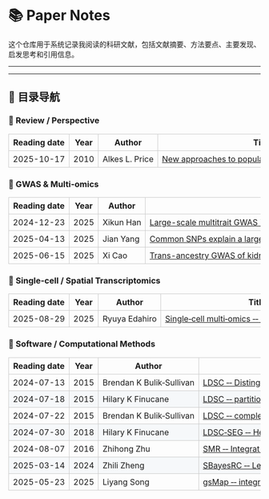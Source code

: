 # 📚 Paper Notes

这个仓库用于系统记录我阅读的科研文献，包括文献摘要、方法要点、主要发现、启发思考和引用信息。

---

---

## 🧩 目录导航

### 🧠 Review / Perspective

<table style="border-collapse:collapse;width:100%;">
  <thead>
    <tr>
      <th style="border:1px solid #ccc;padding:6px 8px;white-space:nowrap;word-break:keep-all;">Reading&nbsp;date</th>
      <th style="border:1px solid #ccc;padding:6px 8px;white-space:nowrap;word-break:keep-all;">Year</th>
      <th style="border:1px solid #ccc;padding:6px 8px;white-space:nowrap;word-break:keep-all;">Author</th>
      <th style="border:1px solid #ccc;padding:6px 8px;white-space:nowrap;word-break:keep-all;">Title</th>
    </tr>
  </thead>
  <tbody>
    <tr>
      <td style="border:1px solid #ccc;padding:6px 8px;white-space:nowrap;word-break:keep-all;">2025-10-17</td>
      <td style="border:1px solid #ccc;padding:6px 8px;white-space:nowrap;word-break:keep-all;">2010</td>
      <td style="border:1px solid #ccc;padding:6px 8px;white-space:nowrap;word-break:keep-all;">Alkes&nbsp;L.&nbsp;Price</td>
      <td style="border:1px solid #ccc;padding:6px 8px;white-space:nowrap;word-break:keep-all;">
        <nobr><a href="2025/2025-10-17_New_approaches_to_population_stratification_in_GWAS.md">
          New&nbsp;approaches&nbsp;to&nbsp;population&nbsp;stratification&nbsp;in&nbsp;GWAS
        </a></nobr>
      </td>
    </tr>
  </tbody>
</table>

### 🧬 GWAS & Multi-omics
<table style="border-collapse:collapse;width:100%;">
  <thead>
    <tr>
      <th style="border:1px solid #ccc;padding:6px 8px;white-space:nowrap;word-break:keep-all;">Reading&nbsp;date</th>
      <th style="border:1px solid #ccc;padding:6px 8px;white-space:nowrap;word-break:keep-all;">Year</th>
      <th style="border:1px solid #ccc;padding:6px 8px;white-space:nowrap;word-break:keep-all;">Author</th>
      <th style="border:1px solid #ccc;padding:6px 8px;white-space:nowrap;word-break:keep-all;">Title</th>
    </tr>
  </thead>
  <tbody>
    <tr>
      <td style="border:1px solid #ccc;padding:6px 8px;white-space:nowrap;word-break:keep-all;">2024-12-23</td>
      <td style="border:1px solid #ccc;padding:6px 8px;white-space:nowrap;word-break:keep-all;">2025</td>
      <td style="border:1px solid #ccc;padding:6px 8px;white-space:nowrap;word-break:keep-all;">Xikun&nbsp;Han</td>
      <td style="border:1px solid #ccc;padding:6px 8px;white-space:nowrap;word-break:keep-all;">
        <nobr><a href="2024/2024-12-23_POAG_multi_trait_meta.md">
          Large-scale&nbsp;multitrait&nbsp;GWAS&nbsp;identify&nbsp;hundreds&nbsp;of&nbsp;of&nbsp;glaucoma&nbsp;risk&nbsp;loci
        </a></nobr>
      </td>
    </tr>
    <tr>
      <td style="border:1px solid #ccc;padding:6px 8px;white-space:nowrap;word-break:keep-all;">2025-04-13</td>
      <td style="border:1px solid #ccc;padding:6px 8px;white-space:nowrap;word-break:keep-all;">2025</td>
      <td style="border:1px solid #ccc;padding:6px 8px;white-space:nowrap;word-break:keep-all;">Jian&nbsp;Yang</td>
      <td style="border:1px solid #ccc;padding:6px 8px;white-space:nowrap;word-break:keep-all;">
        <nobr><a href="2025/2025-04-13_Common_SNPs_explain_a_large_proportion_of_the_heritability.md">
          Common&nbsp;SNPs&nbsp;explain&nbsp;a&nbsp;large&nbsp;proportion&nbsp;of&nbsp;the&nbsp;heritability
        </a></nobr>
      </td>
    </tr>
    <tr>
      <td style="border:1px solid #ccc;padding:6px 8px;white-space:nowrap;word-break:keep-all;">2025-06-15</td>
      <td style="border:1px solid #ccc;padding:6px 8px;white-space:nowrap;word-break:keep-all;">2025</td>
      <td style="border:1px solid #ccc;padding:6px 8px;white-space:nowrap;word-break:keep-all;">Xi&nbsp;Cao</td>
      <td style="border:1px solid #ccc;padding:6px 8px;white-space:nowrap;word-break:keep-all;">
        <nobr><a href="2025/2025-06-15_Tran-ancestry_GWAS_kidney_stone.md">
          Trans-ancestry&nbsp;GWAS&nbsp;of&nbsp;kidney&nbsp;stone&nbsp;disease
        </a></nobr>
      </td>
    </tr>
  </tbody>
</table>



### 🧬 Single-cell / Spatial Transcriptomics

<table style="border-collapse:collapse;width:100%;">
  <thead>
    <tr>
      <th style="border:1px solid #ccc;padding:6px 8px;white-space:nowrap;word-break:keep-all;">Reading&nbsp;date</th>
      <th style="border:1px solid #ccc;padding:6px 8px;white-space:nowrap;word-break:keep-all;">Year</th>
      <th style="border:1px solid #ccc;padding:6px 8px;white-space:nowrap;word-break:keep-all;">Author</th>
      <th style="border:1px solid #ccc;padding:6px 8px;white-space:nowrap;word-break:keep-all;">Title</th>
    </tr>
  </thead>
  <tbody>
    <tr>
      <td style="border:1px solid #ccc;padding:6px 8px;white-space:nowrap;word-break:keep-all;">2025-08-29</td>
      <td style="border:1px solid #ccc;padding:6px 8px;white-space:nowrap;word-break:keep-all;">2025</td>
      <td style="border:1px solid #ccc;padding:6px 8px;white-space:nowrap;word-break:keep-all;">Ryuya&nbsp;Edahiro</td>
      <td style="border:1px solid #ccc;padding:6px 8px;white-space:nowrap;word-break:keep-all;">
        <nobr><a href="2025/2025-08-29_Deciphering_state-dependent_immune_features_from_multi-layer_omics_data_at_single-cell_resolution.md">
          Single&#8209;cell&nbsp;multi&#8209;omics&nbsp;&#8209;&#8209;&nbsp;immune&nbsp;features&nbsp;Japan
        </a></nobr>
      </td>
    </tr>
  </tbody>
</table>

### 🧰 Software / Computational Methods

<table style="border-collapse:collapse;width:100%;">
  <thead>
    <tr>
      <th style="border:1px solid #ccc;padding:6px 8px;white-space:nowrap;word-break:keep-all;">Reading&nbsp;date</th>
      <th style="border:1px solid #ccc;padding:6px 8px;white-space:nowrap;word-break:keep-all;">Year</th>
      <th style="border:1px solid #ccc;padding:6px 8px;white-space:nowrap;word-break:keep-all;">Author</th>
      <th style="border:1px solid #ccc;padding:6px 8px;white-space:nowrap;word-break:keep-all;">Title</th>
    </tr>
  </thead>
  <tbody>
    <tr>
      <td style="border:1px solid #ccc;padding:6px 8px;white-space:nowrap;word-break:keep-all;">2024-07-13</td>
      <td style="border:1px solid #ccc;padding:6px 8px;white-space:nowrap;word-break:keep-all;">2015</td>
      <td style="border:1px solid #ccc;padding:6px 8px;white-space:nowrap;word-break:keep-all;">Brendan&nbsp;K&nbsp;Bulik&#8209;Sullivan</td>
      <td style="border:1px solid #ccc;padding:6px 8px;white-space:nowrap;word-break:keep-all;">
        <nobr><a href="2024/2024-07-13_LDSC.md">LDSC&nbsp;&#8209;&#8209;&nbsp;Distinguish&nbsp;confounding&nbsp;from&nbsp;polygenicity</a></nobr>
      </td>
    </tr>
    <tr style="background:#f6f8fa;">
      <td style="border:1px solid #ccc;padding:6px 8px;white-space:nowrap;word-break:keep-all;">2024-07-18</td>
      <td style="border:1px solid #ccc;padding:6px 8px;white-space:nowrap;word-break:keep-all;">2015</td>
      <td style="border:1px solid #ccc;padding:6px 8px;white-space:nowrap;word-break:keep-all;">Hilary&nbsp;K&nbsp;Finucane</td>
      <td style="border:1px solid #ccc;padding:6px 8px;white-space:nowrap;word-break:keep-all;">
        <nobr><a href="2024/2024-07-18_LDSC_partitation_heritability.md">LDSC&nbsp;&#8209;&#8209;&nbsp;partitioning&nbsp;heritability&nbsp;by&nbsp;function&nbsp;annotation</a></nobr>
      </td>
    </tr>
    <tr>
      <td style="border:1px solid #ccc;padding:6px 8px;white-space:nowrap;word-break:keep-all;">2024-07-22</td>
      <td style="border:1px solid #ccc;padding:6px 8px;white-space:nowrap;word-break:keep-all;">2015</td>
      <td style="border:1px solid #ccc;padding:6px 8px;white-space:nowrap;word-break:keep-all;">Brendan&nbsp;K&nbsp;Bulik&#8209;Sullivan</td>
      <td style="border:1px solid #ccc;padding:6px 8px;white-space:nowrap;word-break:keep-all;">
        <nobr><a href="2024/2024-07-22_LDSC_genetic_correlation.md">LDSC&nbsp;&#8209;&#8209;&nbsp;complex&nbsp;traits&nbsp;genetic&nbsp;correlations</a></nobr>
      </td>
    </tr>
    <tr style="background:#f6f8fa;">
      <td style="border:1px solid #ccc;padding:6px 8px;white-space:nowrap;word-break:keep-all;">2024-07-30</td>
      <td style="border:1px solid #ccc;padding:6px 8px;white-space:nowrap;word-break:keep-all;">2018</td>
      <td style="border:1px solid #ccc;padding:6px 8px;white-space:nowrap;word-break:keep-all;">Hilary&nbsp;K&nbsp;Finucane</td>
      <td style="border:1px solid #ccc;padding:6px 8px;white-space:nowrap;word-break:keep-all;">
        <nobr><a href="2024/2024-07-30_LDSC-SEG.md">LDSC&#8209;SEG&nbsp;&#8209;&#8209;&nbsp;Heritability&nbsp;enrichment</a></nobr>
      </td>
    </tr>
    <tr>
      <td style="border:1px solid #ccc;padding:6px 8px;white-space:nowrap;word-break:keep-all;">2024-08-07</td>
      <td style="border:1px solid #ccc;padding:6px 8px;white-space:nowrap;word-break:keep-all;">2016</td>
      <td style="border:1px solid #ccc;padding:6px 8px;white-space:nowrap;word-break:keep-all;">Zhihong&nbsp;Zhu</td>
      <td style="border:1px solid #ccc;padding:6px 8px;white-space:nowrap;word-break:keep-all;">
        <nobr><a href="2024/2024-08-07_SMR.md">SMR&nbsp;&#8209;&#8209;&nbsp;Integrat&nbsp;GWAS&nbsp;with&nbsp;eQTL</a></nobr>
      </td>
    </tr>
    <tr style="background:#f6f8fa;">
      <td style="border:1px solid #ccc;padding:6px 8px;white-space:nowrap;word-break:keep-all;">2025-03-14</td>
      <td style="border:1px solid #ccc;padding:6px 8px;white-space:nowrap;word-break:keep-all;">2024</td>
      <td style="border:1px solid #ccc;padding:6px 8px;white-space:nowrap;word-break:keep-all;">Zhili&nbsp;Zheng</td>
      <td style="border:1px solid #ccc;padding:6px 8px;white-space:nowrap;word-break:keep-all;">
        <nobr><a href="2025/2025-03-14_SBayesRC.md">SBayesRC&nbsp;&#8209;&#8209;&nbsp;Leveraging&nbsp;functional&nbsp;annotations&nbsp;to&nbsp;improve&nbsp;polygenic&nbsp;prediction</a></nobr>
      </td>
    </tr>
    <tr>
      <td style="border:1px solid #ccc;padding:6px 8px;white-space:nowrap;word-break:keep-all;">2025-05-23</td>
      <td style="border:1px solid #ccc;padding:6px 8px;white-space:nowrap;word-break:keep-all;">2025</td>
      <td style="border:1px solid #ccc;padding:6px 8px;white-space:nowrap;word-break:keep-all;">Liyang&nbsp;Song</td>
      <td style="border:1px solid #ccc;padding:6px 8px;white-space:nowrap;word-break:keep-all;">
        <nobr><a href="2025/2025-05-23_gsMap.md">gsMap&nbsp;&#8209;&#8209;&nbsp;integrate&nbsp;GWAS&nbsp;with&nbsp;spatial&nbsp;omics</a></nobr>
      </td>
    </tr>
  </tbody>
</table>
